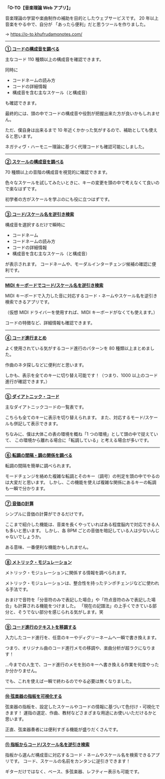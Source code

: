 **「O-TO【音楽理論 Web アプリ】」**

音楽理論の学習や楽曲制作の補助を目的としたウェブサービスです。
20 年以上音楽をやる中で、自分が 「あったら便利」だと思うツールを作りました。

→ https://o-to.khufrudamonotes.com/

---

**[① コードの構成音を調べる](https://o-to.khufrudamonotes.com/o-to-chords)**

主なコード 110 種類以上の構成音を確認できます。

同時に

- コードネームの読み方
- コードの詳細情報
- 構成音を含む主なスケール（と構成音）

も確認できます。

最終的には、頭の中でコードの構成音や役割が把握出来た方が良いかもしれません。

ただ、僕自身は出来るまで 10 年近くかかった気がするので、補助としても使えると思います。

ネガティヴ・ハーモニー理論に基づく代理コードも確認可能にしました。

---

**[② スケールの構成音を調べる](https://o-to.khufrudamonotes.com/o-to-scale)**

70 種類以上の音階の構成音を視覚的に確認できます。

色々なスケールを試してみたいときに、キーの変更を頭の中で考えなくて良いので楽なはずです。

初学者の方がスケールを学ぶのにも役に立つはずです。

---

**[③ コード/スケール名を逆引き検索](https://o-to.khufrudamonotes.com/o-to-modal-interchange)**

構成音を選択するだけで瞬時に

- コードネーム
- コードネームの読み方
- コードの詳細情報
- 構成音を含む主なスケール（と構成音）

が表示されます。
コードネームや、モーダルインターチェンジ候補の確認に便利です。

---

**[MIDI キーボードでコード/スケール名を逆引き検索](https://o-to.khufrudamonotes.com/o-to-reverse-lookup-keyboard)**

MIDI キーボードで入力した音に対応するコード・ネームやスケール名を逆引き検索できるアプリです。

（仮想 MIDI ドライバーを使用すれば、MIDI キーボードがなくても使えます。）

コードの特徴など、詳細情報も確認できます。

---

**[④ コード進行まとめ](https://o-to.khufrudamonotes.com/o-to-chord-progression)**

よく使用されている気がするコード進行のパターンを 80 種類以上まとめました。

作曲のネタ探しなどに便利だと思います。

しかも、表示を全てのキーに切り替え可能です！（つまり、1000 以上のコード進行が確認できます。）

---

**[⑤ ダイアトニック・コード](https://o-to.khufrudamonotes.com/o-to-diatonic-chords)**

主なダイアトニックコードの一覧表です。

こちらも全てのキーに表示を切り替えられます。
また、対応するモード/スケールも併記して表示できます。

ちなみに、僕は大体この表の環境を概ね「1 つの環境」として頭の中で捉えていて、
この環境から離れる場合に「転調している」と考える場合が多いです。

---

**[⑥ 転調の間隔・調の関係を調べる](https://o-to.khufrudamonotes.com/o-to-modulation)**

転調の間隔を簡単に調べられます。

モードチェンジを絡めた複雑な転調とそのキー（調号）の判定を頭の中でやるのは大変だと思います。
しかし、この機能を使えば複雑な関係にあるキーの転調も一瞬で分かります。

---

**[⑦ 音価の計算](https://o-to.khufrudamonotes.com/o-to-note-value)**

シンプルに音価の計算ができるだけです。

ここまで紹介した機能は、音楽を長くやっていればある程度脳内で対応できる人も多いと思います。
しかし、各 BPM ごとの音価を暗記している人は少ないんじゃないでしょうか。

ある意味、一番便利な機能かもしれません。

---

**[⑧ メトリック・モジュレーション](https://o-to.khufrudamonotes.com/o-to-metric-modulation)**

メトリック・モジュレーションに関係する情報を調べられます。

メトリック・モジュレーションは、整合性を持ったテンポチェンジなどに使われる手法です。

おまけで音符を「分音符のみで表記した場合」や「符点音符のみで表記した場合」も計算される機能をつけました。
「現在の記譜法」の上手くできている部分と、そうでない部分を感じられる気がします。笑

---

**[⑨ コード進行のテキストを移調する](https://o-to.khufrudamonotes.com/o-to-degree-change)**

入力したコード進行を、任意のキーやディグリーネームへ一瞬で書き換えます。

つまり、オリジナル曲のコード進行メモの移調や、楽曲分析が超ラクになります！

…今までの人生で、コード進行のメモを別のキーへ書き換える作業を何度やったか分かりません。

でも、これを使えば一瞬で終わるのでやる必要は無くなりました。

---

**[⑩ 弦楽器の指板を可視化する](https://o-to.khufrudamonotes.com/o-to-fingerboard)**

弦楽器の指板を、設定したスケールやコードの情報に基づいて色付け・可視化できます！
運指の選定、作曲、教材などさまざまな用途にお使いいただけるかと思います。

正直、弦楽器奏者には便利すぎる機能が盛りだくさんです。

---

**[⑪ 指板からコード/スケール名を逆引き検索](https://o-to.khufrudamonotes.com/o-to-reverse-lookup-fingerboard)**

指板から選んだ構成音に対応するコード・ネームやスケール名を検索できるアプリです。
コード、スケールの名前をカンタンに逆引きできます！

ギターだけではなく、ベース、多弦楽器、レフティー表示も可能です。
